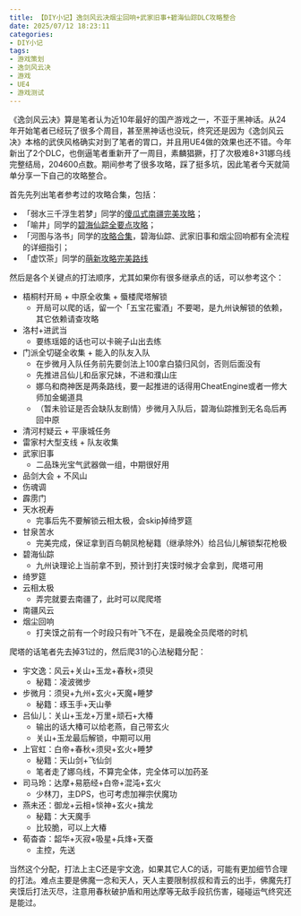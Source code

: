 ```yaml
---
title: 【DIY小记】逸剑风云决烟尘回响+武家旧事+碧海仙踪DLC攻略整合
date: 2025/07/12 18:23:11
categories:
- DIY小记
tags:
- 游戏策划
- 逸剑风云决
- 游戏
- UE4
- 游戏测试
---
```


《逸剑风云决》算是笔者认为近10年最好的国产游戏之一，不亚于黑神话。从24年开始笔者已经玩了很多个周目，甚至黑神话也没玩，终究还是因为《逸剑风云决》本格的武侠风格确实对到了笔者的胃口，并且用UE4做的效果也还不错。今年新出了2个DLC，也倒逼笔者重新开了一周目，素麟猖獗，打了次极难8+31娜乌线完整结局，204600点数。期间参考了很多攻略，踩了挺多坑，因此笔者今天就简单分享一下自己的攻略整合。

首先先列出笔者参考过的攻略合集，包括：

<!-- more -->

- 「弱水三千浮生若梦」同学的[傻瓜式南疆完美攻略](https://www.bilibili.com/read/readlist/rl759614)；
- 「喻井」同学的[碧海仙踪全要点攻略](https://www.bilibili.com/opus/998162034664144919)；
- 「河图与洛书」同学的[攻略合集](https://space.bilibili.com/10500458/upload/opus)，碧海仙踪、武家旧事和烟尘回响都有全流程的详细指引；
- 「虚饮茶」同学的[萌新攻略完美路线](https://www.bilibili.com/opus/919768698141540352)

然后是各个关键点的打法顺序，尤其如果你有很多继承点的话，可以参考这个：

- 梧桐村开局 + 中原全收集 + 蜃楼爬塔解锁
    - 开局可以爬的话，留一个「五宝花蜜酒」不要喝，是九州诀解锁的依赖，其它依赖请查攻略
- 洛村+进武当
    - 要练瑶姬的话也可以卡碗子山出去练
- 门派全切磋全收集 + 能入的队友入队
    - 在步微月入队任务前先要剑法上100拿白猿归风剑，否则后面没有
    - 先推进吕仙儿和岳家兄妹，不进和濮山庄
    - 娜乌和商神医是两条路线，要一起推进的话得用CheatEngine或者一修大师加金蝎道具
    - （暂未验证是否会缺队友剧情）步微月入队后，碧海仙踪推到无名岛后再回中原
- 清河村疑云 + 平康城任务
- 雷家村大型支线 + 队友收集
- 武家旧事
    - 二品珠光宝气武器做一组，中期很好用
- 品剑大会 + 不风山
- 伤魂调
- 霹雳门
- 天水祝寿
    - 完事后先不要解锁云相太极，会skip掉绮罗筵
- 甘泉苦水
    - 完美完成，保证拿到百鸟朝凤枪秘籍（继承除外）给吕仙儿解锁梨花枪极
- 碧海仙踪
    - 九州诀理论上当前拿不到，预计到打夹馍时候才会拿到，爬塔可用
- 绮罗筵
- 云相太极
    - 弄完就要去南疆了，此时可以爬爬塔
- 南疆风云
- 烟尘回响
    - 打夹馍之前有一个时段只有叶飞不在，是最晚全员爬塔的时机

爬塔的话笔者先去掉31过的，然后爬31的心法秘籍分配：

- 宇文逸：风云+关山+玉龙+春秋+须臾
    - 秘籍：凌波微步
- 步微月：须臾+九州+玄火+天魔+睡梦
    - 秘籍：琢玉手+天山拳
- 吕仙儿：关山+玉龙+万里+顽石+大椿
    - 输出的话大椿可以给老燕，自己带玄火
    - 关山+玉龙最后解锁，中期可以用
- 上官虹：白帝+春秋+须臾+玄火+睡梦
    - 秘籍：天山剑+飞仙剑
    - 笔者走了娜乌线，不算完全体，完全体可以加药圣
- 司马玲：达摩+易筋经+白帝+混沌+玄火
    - 少林刀，主DPS，也可考虑加禅宗伏魔功
- 燕未还：御龙+云相+惔神+玄火+擒龙
    - 秘籍：大天魔手
    - 比较脆，可以上大椿
- 荀杳杳：韶华+灭寂+吸星+兵烽+天蚕
    - 主控，先送

当然这个分配，打法上主C还是宇文逸，如果其它人C的话，可能有更加细节合理的打法。难点主要是佛魔一念和天人，天人主要限制叔叔和青云的出手，佛魔先打夹馍后打法灭尽，注意用春秋破护盾和用达摩等无敌手段抗伤害，碰碰运气终究还是能过。
